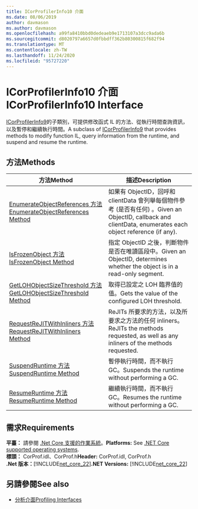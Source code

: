 ```yaml
---
title: ICorProfilerInfo10 介面
ms.date: 08/06/2019
author: davmason
ms.author: davmason
ms.openlocfilehash: a99fa8410bbd0dedeaeb9e1713107a3dcc9ada6b
ms.sourcegitcommit: d8020797a6657d0fbbdff362b80300815f682f94
ms.translationtype: MT
ms.contentlocale: zh-TW
ms.lasthandoff: 11/24/2020
ms.locfileid: "95727220"
---
```

# <a name="icorprofilerinfo10-interface"></a><span data-ttu-id="964ab-102">ICorProfilerInfo10 介面</span><span class="sxs-lookup"><span data-stu-id="964ab-102">ICorProfilerInfo10 Interface</span></span>

<span data-ttu-id="964ab-103">[ICorProfilerInfo9](icorprofilerinfo9-interface.md)的子類別，可提供修改函式 IL 的方法、從執行時間查詢資訊，以及暫停和繼續執行時間。</span><span class="sxs-lookup"><span data-stu-id="964ab-103">A subclass of [ICorProfilerInfo9](icorprofilerinfo9-interface.md) that provides methods to modify function IL, query information from the runtime, and suspend and resume the runtime.</span></span>

## <a name="methods"></a><span data-ttu-id="964ab-104">方法</span><span class="sxs-lookup"><span data-stu-id="964ab-104">Methods</span></span>  

| <span data-ttu-id="964ab-105">方法</span><span class="sxs-lookup"><span data-stu-id="964ab-105">Method</span></span>|<span data-ttu-id="964ab-106">描述</span><span class="sxs-lookup"><span data-stu-id="964ab-106">Description</span></span>|  
| ------------|-----------------|  
|[<span data-ttu-id="964ab-107">EnumerateObjectReferences 方法</span><span class="sxs-lookup"><span data-stu-id="964ab-107">EnumerateObjectReferences Method</span></span>](icorprofilerinfo10-enumerateobjectreferences-method.md)|<span data-ttu-id="964ab-108">如果有 ObjectID，回呼和 clientData 會列舉每個物件參考 (是否有任何) 。</span><span class="sxs-lookup"><span data-stu-id="964ab-108">Given an ObjectID, callback and clientData, enumerates each object reference (if any).</span></span> |
|[<span data-ttu-id="964ab-109">IsFrozenObject 方法</span><span class="sxs-lookup"><span data-stu-id="964ab-109">IsFrozenObject Method</span></span>](icorprofilerinfo10-isfrozenobject-method.md)|<span data-ttu-id="964ab-110">指定 ObjectID 之後，判斷物件是否在唯讀區段中。</span><span class="sxs-lookup"><span data-stu-id="964ab-110">Given an ObjectID, determines whether the object is in a read-only segment.</span></span> |
|[<span data-ttu-id="964ab-111">GetLOHObjectSizeThreshold 方法</span><span class="sxs-lookup"><span data-stu-id="964ab-111">GetLOHObjectSizeThreshold Method</span></span>](icorprofilerinfo10-getlohobjectsizethreshold-method.md)|<span data-ttu-id="964ab-112">取得已設定之 LOH 臨界值的值。</span><span class="sxs-lookup"><span data-stu-id="964ab-112">Gets the value of the configured LOH threshold.</span></span> |
|[<span data-ttu-id="964ab-113">RequestReJITWithInliners 方法</span><span class="sxs-lookup"><span data-stu-id="964ab-113">RequestReJITWithInliners Method</span></span>](icorprofilerinfo10-requestrejitwithinliners-method.md)| <span data-ttu-id="964ab-114">ReJITs 所要求的方法，以及所要求之方法的任何 inliners。</span><span class="sxs-lookup"><span data-stu-id="964ab-114">ReJITs the methods requested, as well as any inliners of the methods requested.</span></span>  |
|[<span data-ttu-id="964ab-115">SuspendRuntime 方法</span><span class="sxs-lookup"><span data-stu-id="964ab-115">SuspendRuntime Method</span></span>](icorprofilerinfo10-suspendruntime-method.md)| <span data-ttu-id="964ab-116">暫停執行時間，而不執行 GC。</span><span class="sxs-lookup"><span data-stu-id="964ab-116">Suspends the runtime without performing a GC.</span></span> |
|[<span data-ttu-id="964ab-117">ResumeRuntime 方法</span><span class="sxs-lookup"><span data-stu-id="964ab-117">ResumeRuntime Method</span></span>](icorprofilerinfo10-resumeruntime-method.md)| <span data-ttu-id="964ab-118">繼續執行時間，而不執行 GC。</span><span class="sxs-lookup"><span data-stu-id="964ab-118">Resumes the runtime without performing a GC.</span></span> |

## <a name="requirements"></a><span data-ttu-id="964ab-119">需求</span><span class="sxs-lookup"><span data-stu-id="964ab-119">Requirements</span></span>  

<span data-ttu-id="964ab-120">**平臺：** 請參閱 [.Net Core 支援的作業系統](../../../core/install/windows.md?pivots=os-windows)。</span><span class="sxs-lookup"><span data-stu-id="964ab-120">**Platforms:** See [.NET Core supported operating systems](../../../core/install/windows.md?pivots=os-windows).</span></span>  
<span data-ttu-id="964ab-121">**標頭：** CorProf.idl、CorProf.h</span><span class="sxs-lookup"><span data-stu-id="964ab-121">**Header:** CorProf.idl, CorProf.h</span></span>  
<span data-ttu-id="964ab-122">**.Net 版本：**[!INCLUDE[net_core_22](../../../../includes/net-core-30-md.md)]</span><span class="sxs-lookup"><span data-stu-id="964ab-122">**.NET Versions:** [!INCLUDE[net_core_22](../../../../includes/net-core-30-md.md)]</span></span>

## <a name="see-also"></a><span data-ttu-id="964ab-123">另請參閱</span><span class="sxs-lookup"><span data-stu-id="964ab-123">See also</span></span>

- [<span data-ttu-id="964ab-124">分析介面</span><span class="sxs-lookup"><span data-stu-id="964ab-124">Profiling Interfaces</span></span>](profiling-interfaces.md)
